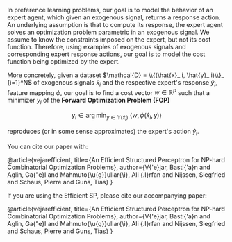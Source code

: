 In preference learning problems, our goal is to model the behavior of an expert agent, which given an exogenous signal, returns a response action. An underlying assumption is that to compute its response, the expert agent solves an optimization problem parametric in an exogenous signal. We assume to know the constraints imposed on the expert, but not its cost function. Therefore, using examples of exogenous signals and corresponding expert response actions, our goal is to model the cost function being optimized by the expert.


More concretely, given a dataset $\mathcal{D} = \\{(\hat{x}_ i, \hat{y}_ i)\\}_ {i=1}^N$ of exogenous signals $\hat{x}_ i$ and the respective expert's response $\hat{y}_ i$, feature mapping $\phi$, our goal is to find a cost vector $w \in \mathbb{R}^p$ such that a minimizer $y_ i$ of the **Forward Optimization Problem (FOP)**

$$
y_i \in \arg\min_ {y \in \mathbb{Y}(\hat{x}_ i)} \ \langle w,\phi(\hat{x}_ i,y) \rangle
$$

reproduces (or in some sense approximates) the expert's action $\hat{y}_ i$.


You can cite our paper with:

@article{vejarefficient,
  title={An Efficient Structured Perceptron for NP-hard Combinatorial Optimization Problems},
  author={V{\'e}jar, Basti{\'a}n and Aglin, Ga{\"e}l and Mahmuto{\u{g}}ullar{\i}, Ali {\.I}rfan and Nijssen, Siegfried and Schaus, Pierre and Guns, Tias}
}












If you are using the Efficient SP, please cite our accompanying paper:

@article{vejarefficient,
  title={An Efficient Structured Perceptron for NP-hard Combinatorial Optimization Problems},
  author={V{\'e}jar, Basti{\'a}n and Aglin, Ga{\"e}l and Mahmuto{\u{g}}ullar{\i}, Ali {\.I}rfan and Nijssen, Siegfried and Schaus, Pierre and Guns, Tias}
}
